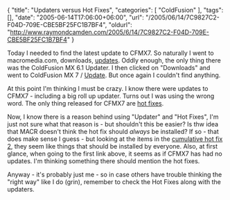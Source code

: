 {
	"title": "Updaters versus Hot Fixes",
	"categories": [
		"ColdFusion"
	],
	"tags": [],
	"date": "2005-06-14T17:06:00+06:00",
	"url": "/2005/06/14/7C9827C2-F04D-709E-CBE5BF25FC1B7BF4",
	"oldurl": "http://www.raymondcamden.com/2005/6/14/7C9827C2-F04D-709E-CBE5BF25FC1B7BF4"
}

Today I needed to find the latest update to CFMX7. So naturally I went to macromedia.com, downloads, <a href="http://www.macromedia.com/downloads/updates/">updates</a>. Oddly enough, the only thing there was the ColdFusion MX 6.1 Updater. I then clicked on "Downloads" and went to ColdFusion MX 7 / <a href="http://www.macromedia.com/support/coldfusion/downloads_updates.html">Update</a>. But once again I couldn't find anything.

At this point I'm thinking I must be crazy. I know there were updates to CFMX7 - including a big roll up updater. Turns out I was using the wrong word. The only thing released for CFMX7 are <a href="http://www.macromedia.com/cfusion/knowledgebase/index.cfm?id=tn_17883#MX7">hot fixes</a>.

Now, I know there is a reason behind using "Updater" and "Hot Fixes", I'm just not sure what that reason is - but shouldn't this be easier? Is thw idea that MACR doesn't think the hot fix should <i>always</i> be installed? If so - that does make sense I guess - but looking at the items in the <a href="http://www.macromedia.com/cfusion/knowledgebase/index.cfm?id=fd71533">cumulative hot fix 2</a>, they seem like things that should be installed by everyone. Also, at first glance, when going to the first link above, it seems as if CFMX7 has had no updates. I'm thinking something there should mention the hot fixes.

Anyway - it's probably just me - so in case others have trouble thinking the "right way" like I do (grin), remember to check the Hot Fixes along with the updaters.